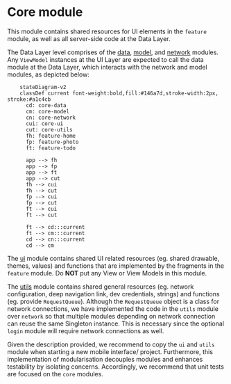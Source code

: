 # Core module

This module contains shared resources for UI elements in the `feature` module, as well as all server-side code at the Data Layer. 

The Data Layer level comprises of the [data](./data/), [model](./model/), and [network](./network/) modules. Any `ViewModel` instances at the UI Layer are expected to call the data module at the Data Layer, which interacts with the network and model modules, as depicted below:

```mermaid
    stateDiagram-v2
    classDef current font-weight:bold,fill:#146a7d,stroke-width:2px, stroke:#a1c4cb
      cd: core-data
      cm: core-model
      cn: core-network
      cui: core-ui
      cut: core-utils
      fh: feature-home
      fp: feature-photo
      ft: feature-todo

      app --> fh
      app --> fp
      app --> ft
      app --> cut
      fh --> cui
      fh --> cut
      fp --> cui
      fp --> cut
      ft --> cui
      ft --> cut

      ft --> cd:::current
      ft --> cm:::current
      cd --> cn:::current
      cd --> cm
```

The [ui](./ui/) module contains shared UI related resources (eg. shared drawable, themes, values) and functions that are implemented by the fragments in the `feature` module. Do **NOT** put any View or View Models in this module.

The [utils](./utils/) module contains shared general resources (eg. network configuration, deep navigation link, dev credentials, strings) and functions (eg. provide `RequestQueue`). Although the `RequestQueue` object is a class for network connections, we have implemented the code in the `utils` module over `network` so that multiple modules depending on network connection can reuse the same Singleton instance. This is necessary since the optional `login` module will require network connections as well.

Given the description provided, we recommend to copy the `ui` and `utils` module when starting a new mobile interface/ project. Furthermore, this implementation of modularisation decouples modules and enhances testability by isolating concerns. Accordingly, we recommend that unit tests are focused on the `core` modules.